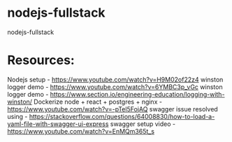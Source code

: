# nodejs-fullstack
nodejs-fullstack


# Resources:
Nodejs setup                                - https://www.youtube.com/watch?v=H9M02of22z4
winston logger demo                         - https://www.youtube.com/watch?v=6YMBC3p_vGc
winston logger demo                         - https://www.section.io/engineering-education/logging-with-winston/
Dockerize node + react + postgres + nginx   - https://www.youtube.com/watch?v=-pTel5FojAQ
swagger issue resolved using                - https://stackoverflow.com/questions/64008830/how-to-load-a-yaml-file-with-swagger-ui-express
swagger setup video                         - https://www.youtube.com/watch?v=EnMQm365t_s